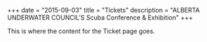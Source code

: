 +++
date        = "2015-09-03"
title       = "Tickets"
description = "ALBERTA UNDERWATER COUNCIL'S Scuba Conference & Exhibition"
+++

This is where the content for the Ticket page goes.
